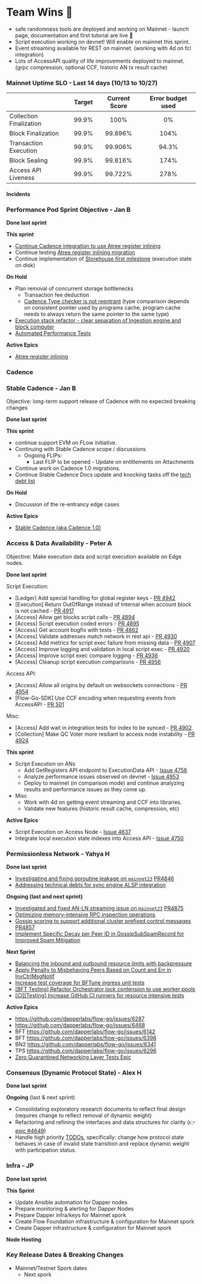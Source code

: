 # Team Wins 🎉

- safe randomness tools are deployed and working on Mainnet - launch page, documentation and first tutorial are live 🎲
- Script execution working on devnet! Will enable on mainnet this sprint.
- Event streaming available for REST on mainnet. (working with 4d on fcl integration)
- Lots of AccessAPI quality of life improvements deployed to mainnet. (grpc compression, optional CCF, historic AN tx result cache)

### Mainnet Uptime SLO - Last 14 days (10/13 to 10/27)

|                         | Target | Current Score | Error budget used |
|:------------------------|:------:|:-------------:|:-----------------:|
| Collection Finalization | 99.9%  |    100%       |       0%          |
| Block Finalization      | 99.9%  |    99.896%    |       104%        |
| Transaction Execution   | 99.9%  |    99.906%    |       94.3%       |
| Block Sealing           | 99.9%  |    99.816%    |       174%        |
| Access API Liveness     | 99.9%  |    99.722%    |       278%        |

#### Incidents



### **Performance Pod Sprint Objective - Jan B**

**Done last sprint**


**This sprint**

- [Continue Cadence integration to use Atree register inlining](https://github.com/onflow/cadence/issues/2809)
- Continue testing [Atree register inlining migration](https://github.com/onflow/flow-go/pull/4633)
- Continue implementation of [Storehouse first milestone](https://github.com/onflow/flow-go/issues/4682) (execution state on disk)

**On Hold**

- Plan removal of concurrent storage bottlenecks
    - Transaction fee deduction
    - [Cadence Type checker is not reentrant](https://dapperlabs.slack.com/archives/CG0B7CJAJ/p1684434997197079) (type comparison depends on consistent pointer used by programs cache, program cache needs to always return the same pointer to the same type)
- [Execution stack refactor - clear separation of ingestion engine and block computer](https://github.com/onflow/flow-go/issues/4077)
- [Automated Performance Tests](https://github.com/onflow/flow-go/issues/3548)

**Active Epics**

- [Atree register inlining](https://github.com/onflow/atree/issues/292)

### Cadence

### **Stable Cadence - Jan B**
Objective: long-term support release of Cadence with no expected breaking changes

**Done last sprint**

**This sprint**

- continue support EVM on FLow initiative.
- Continuing with Stable Cadence scope / discussions
    - Ongoing FLIPs:
        - Last FLIP to be opened - Update on entitlements on Attachments
- Continue work on Cadence 1.0 migrations.
- Continue Stable Cadence Docs update and knocking tasks off the [tech debt list](https://github.com/onflow/cadence/issues/2642)
 
**On Hold**
- Discussion of the re-entrancy edge cases

**Active Epics**
- [Stable Cadence (aka Cadence 1.0)](https://github.com/onflow/cadence/issues/2642)


### **Access & Data Availability - Peter A**
Objective: Make execution data and script execution available on Edge nodes.

**Done last sprint**

Script Execution:

- [Ledger] Add special handling for global register keys - [PR 4942](https://github.com/onflow/flow-go/pull/4942)
- [Execution] Return OutOfRange instead of Internal when account block is not cached - [PR 4917](https://github.com/onflow/flow-go/pull/4917)
- [Access] Allow get blocks script calls - [PR 4894](https://github.com/onflow/flow-go/pull/4894)
- [Access] Script execution coded errors - [PR 4895](https://github.com/onflow/flow-go/pull/4895)
- [Access] Get account bugfix with tests - [PR 4862](https://github.com/onflow/flow-go/pull/4862)
- [Access] Validate addresses match network in rest api - [PR 4930](https://github.com/onflow/flow-go/pull/4930)
- [Access] Add metrics for script exec failure from missing data - [PR 4907](https://github.com/onflow/flow-go/pull/4907)
- [Access] Improve logging and validation in local script exec - [PR 4920](https://github.com/onflow/flow-go/pull/4920)
- [Access] Improve script exec compare logging - [PR 4936](https://github.com/onflow/flow-go/pull/4936)
- [Access] Cleanup script execution comparisons - [PR 4956](https://github.com/onflow/flow-go/pull/4956)

Access API:

- [Access] Allow all origins by default on websockets connections - [PR 4954](https://github.com/onflow/flow-go/pull/4954)
- [Flow-Go-SDK] Use CCF encoding when requesting events from AccessAPI - [PR 501](https://github.com/onflow/flow-go-sdk/pull/501)

Misc:

- [Access] Add wait in integration tests for index to be synced - [PR 4902](https://github.com/onflow/flow-go/pull/4902)
- [Collection] Make QC Voter more resiliant to access node instability - [PR 4924](https://github.com/onflow/flow-go/pull/4924)

**This sprint**

- Script Execution on ANs
  - Add GetRegisters API endpoint to ExecutionData API - [Issue 4756](https://github.com/onflow/flow-go/issues/4756)
  - Analyze performance issues observed on devnet - [Issue 4953](https://github.com/onflow/flow-go/issues/4953)
  - Deploy to mainnet (in comparison mode) and continue analyzing results and performance issues as they come up.
- Misc
  - Work with 4d on getting event streaming and CCF into libraries.
  - Validate new features (historic result cache, compression, etc)

**Active Epics**

- Script Execution on Access Node - [Issue 4637](https://github.com/onflow/flow-go/issues/4637)
- Integrate local execution state indexes into Access API - [Issue 4750](https://github.com/onflow/flow-go/issues/4750)


### **Permissionless Network - Yahya H**

**Done last sprint**
- [Investigating and fixing goroutine leakage on `mainnet23`](https://github.com/dapperlabs/flow-go/issues/6871) [PR4846](https://github.com/onflow/flow-go/pull/4846)
- [Addressing technical debts for sync engine ALSP integration](https://github.com/onflow/flow-go/pull/4842) 

**Ongoing (last and next sprint)**
- [Investigated and fixed AN-LN streaming issue on `mainnet23`](https://github.com/dapperlabs/flow-go/issues/6895) [PR4875](https://github.com/onflow/flow-go/pull/4875)
- [Optimizing memory-intensive RPC inspection operations](https://github.com/dapperlabs/flow-go/issues/6870)
- [Gossip scoring to support additional cluster prefixed control messages](https://github.com/dapperlabs/flow-internal/issues/1889) [PR4857](https://github.com/onflow/flow-go/pull/4857)
- [Implement Specific Decay per Peer ID in GossipSubSpamRecord for Improved Spam Mitigation](https://github.com/dapperlabs/flow-go/issues/6662)

**Next Sprint**
- [Balancing the inbound and outbound resource limits with backpressure](https://github.com/dapperlabs/flow-go/issues/6896)
- [Apply Penalty to Misbehaving Peers Based on Count and Err in InvCtrlMsgNotif](https://github.com/dapperlabs/flow-go/issues/6664)
- [Increase test coverage for BFTune ingress unit tests](https://github.com/dapperlabs/flow-go/issues/6883)
- [[BFT Testing] Refactor Orchestrator lock contension to use worker pools](https://github.com/dapperlabs/flow-go/issues/6884)
- [[CI][Testing] Increase GitHub CI runners for resource intensive tests](https://github.com/dapperlabs/flow-go/issues/6894)

**Active Epics**

- https://github.com/dapperlabs/flow-go/issues/6287
- https://github.com/dapperlabs/flow-go/issues/6468
- BFT https://github.com/dapperlabs/flow-go/issues/6142
- BFT https://github.com/dapperlabs/flow-go/issues/6398
- BN2 https://github.com/dapperlabs/flow-go/issues/6341
- TPS  https://github.com/dapperlabs/flow-go/issues/6296
- [Zero Quarantined Networking Layer Tests Epic](https://github.com/onflow/flow-go/issues/4816)

### **Consensus (Dynamic Protocol State) - Alex H**

**Done last sprint**

**Ongoing** (last & next sprint)

- Consolidating exploratory research documents to reflect final design (requires change to reflect removal of dynamic weight)
- Refactoring and refining the interfaces and data structures for clarity (👉 [epic #4649](https://github.com/onflow/flow-go/issues/4649))
- Handle high priority [TODOs](https://github.com/onflow/flow-go/issues/4649), specifically: change how protocol state behaves in case of invalid state transition and replace dynamic weight with participation status.


### **Infra - JP**

**Done last sprint**

**This Sprint**
- Update Ansible automation for Dapper nodes
- Prepare monitoring & alerting for Dapper Nodes
- Prepare Dapper infra/keys for Mainnet spork
- Create Flow Foundation infrastructure & configuration for Mainnet spork
- Create Dapper infrastructure & configuration for Mainnet spork

************Node Hosting************
### Key Release Dates & Breaking Changes

- Mainnet/Testnet Spork dates 
  - Next spork
